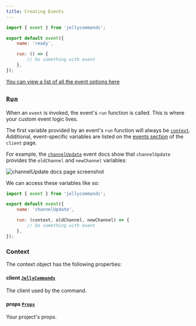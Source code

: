 ```yaml
---
title: Creating Events
---
```


```js
import { event } from 'jellycommands';

export default event({
	name: 'ready',

	run: () => {
		// Do something with event
	},
});
```

[You can view a list of all the event options here](/api/events#options)

## `Run`

When an `event` is invoked, the event's `run` function is called. This is where your custom event logic lives.

The first variable provided by an event's `run` function will always be [`context`](/guide/events/files#context). Additional, event-specific variables are listed on the [events section](https://discord.js.org/#/docs/discord.js/main/class/Client) of the `client` page.

For example, the [`channelUpdate`](https://discord.js.org/#/docs/discord.js/main/class/Client?scrollTo=e-channelUpdate) event docs show that `channelUpdate` provides the `oldChannel` and `newChannel` variables:

![channelUpdate docs page screenshot](/events-run.png)

We can access these variables like so:

```js
import { event } from 'jellycommands';

export default event({
	name: 'channelUpdate',

	run: (context, oldChannel, newChannel) => {
		// Do something with event
	},
});
```

### Context

The context object has the following properties:

#### client [`JellyCommands`](/api/client)

The client used by the command.

#### props [`Props`](/api/props)

Your project's props.
